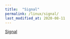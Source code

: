 ```yaml
---
title:  "Signal"
permalink: /linux/signal/
last_modified_at: 2020-08-11
---
```


[Signal](https://jhnyang.tistory.com/143)
